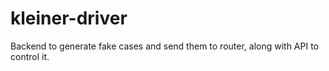 # kleiner-driver
Backend to generate fake cases and send them to router, along with API to control it.
